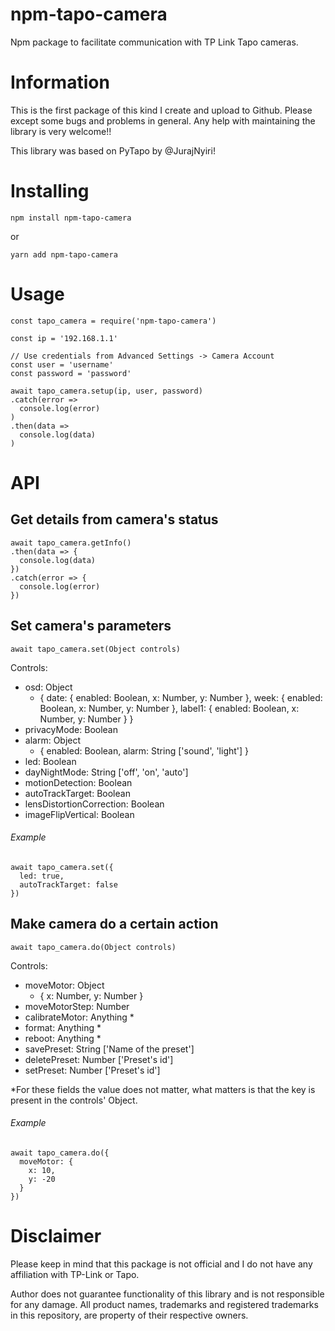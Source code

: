 # npm-tapo-camera
Npm package to facilitate communication with TP Link Tapo cameras.

# Information

This is the first package of this kind I create and upload to Github. Please except some bugs and problems in general. Any help with maintaining the library is very welcome!! 

This library was based on PyTapo by @JurajNyiri!

# Installing

```
npm install npm-tapo-camera
```

or

```
yarn add npm-tapo-camera
```

# Usage

```
const tapo_camera = require('npm-tapo-camera')

const ip = '192.168.1.1'

// Use credentials from Advanced Settings -> Camera Account
const user = 'username'
const password = 'password'

await tapo_camera.setup(ip, user, password)
.catch(error => 
  console.log(error)
)
.then(data => 
  console.log(data)
)
```

# API

## Get details from camera's status
```
await tapo_camera.getInfo()
.then(data => {
  console.log(data)
})
.catch(error => {
  console.log(error)
})
```

## Set camera's parameters
```
await tapo_camera.set(Object controls)
```
Controls:

- osd: Object
  - {
    date: {
      enabled: Boolean,
      x: Number,
      y: Number
    },
    week: {
      enabled: Boolean,
      x: Number,
      y: Number
     },
    label1: {
      enabled: Boolean,
      x: Number,
      y: Number
    }
  }
- privacyMode: Boolean
- alarm: Object 
  - {
      enabled: Boolean,
      alarm: String ['sound', 'light']
    }
- led: Boolean
- dayNightMode: String ['off', 'on', 'auto']
- motionDetection: Boolean
- autoTrackTarget: Boolean
- lensDistortionCorrection: Boolean
- imageFlipVertical: Boolean

###### Example
```
await tapo_camera.set({
  led: true,
  autoTrackTarget: false
})
```

## Make camera do a certain action
```
await tapo_camera.do(Object controls)
```
Controls:

- moveMotor: Object
  - {
    x: Number,
    y: Number
  } 
- moveMotorStep: Number
- calibrateMotor: Anything *
- format: Anything *
- reboot: Anything *
- savePreset: String ['Name of the preset']
- deletePreset: Number ['Preset's id']
- setPreset: Number ['Preset's id']

*For these fields the value does not matter, what matters is that the key is present in the controls' Object.

###### Example
```
await tapo_camera.do({
  moveMotor: {
    x: 10,
    y: -20
  }
})
```

# Disclaimer
Please keep in mind that this package is not official and I do not have any affiliation with TP-Link or Tapo.

Author does not guarantee functionality of this library and is not responsible for any damage. All product names, trademarks and registered trademarks in this repository, are property of their respective owners.
